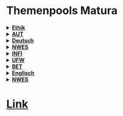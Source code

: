 Themenpools Matura
====

<details>
	<summary><strong><u>
		Ethik
	</u></strong></summary>
	<ol>
		<li>Glück und Freiheit > Tugendethik, Gesinnungsethik, Verantwortungsethik, Vertragsethik</li>
		<li>Menschnwürde, Menschenrechte, Bioethik</li>
		<li>Wirtschftsethik und Globalisierung</li>
		<li>Politische Ethik und Friedensethik, Gerechtigkeit</li>
		<li>Sehen - Urteilen - Handeln > moralisches Entscheiden und Handeln: Utilitarismus, Hedonismus, Deontologie, Teleologie</li>
		<li>Technikethik und Umweltethik</li>
		<li>Weltethos / Ethik in den Weltreligionen</li>
	</ol>
</details>
<details>
	<summary><strong><u>
		AUT
	</u></strong></summary>
	<ol>
		<li>Gleichstromtechnik</li>
		<li>Wechselstromtechnik</li>
		<li>Sensorik und Robotik</li>
		<li>Steuerungstechnik</li>
		<li>Regelungstechnik und berührungslose Identifikation</li>
		<li>Diskrete Simulation</li>
	</ol>
</details>
<details>
	<summary><strong><u>
		Deutsch
	</u></strong></summary>
	<ol>
		<li>Sprache und Kommunikation</li>
		<li>Medien und Medienanalyse</li>
		<li>"Klassiker" der deutschen Literatur</li>
		<li>Zeitgenössische Literatur</li>
		<li>Literaturgattungen, literarische Genres und literarische Motive</li>
		<li>Kulturbetrieb (Literaturkritik, Literaturpreise, Kabarett, Theater, Inszenierungen, Filme, Bestseller, ...)</li>
	</ol>
</details>
<details>
	<summary><strong><u>
		NWES
	</u></strong></summary>
	<ol>
		<li>OSI Model - Networking Concepts</li>
		<li>Switching Concepts</li>
		<li>Routing Concepts</li>
		<li>Network Security</li>
		<li>Cryptographic Concepts</li>
		<li>Wifi</li>
	</ol>
</details>
<details>
	<summary><strong><u>
		INFI
	</u></strong></summary>
	<ol>
		<li>Datenmodellierung und Datendefinition in relationalen Datenbanken</li>
		<li>Umgang mit Datenbanksystemen und Datenabfragen mit SQL</li>
		<li>Datenbankprogrammierung in Kombination mit weiteren Technologien</li>
		<li>Informationssysteme zur Entscheidungsunterstützung und deren Anwendungen</li>
		<li>Beschaffungsprozesse und Lagerbewirtschaftung inkl. Finanzbuchhaltung</li>
		<li>Vertriebsprozesse und Lagerbewirtschaftung inkl. Finanzbuchhaltung</li>
		<li>Produktions- und Dispositionsprozesse inkl. Kostenrechnung</li>
	</ol>
</details>
<details>
	<summary><strong><u>
		UFW
	</u></strong></summary>
	<ol>
		<li>Buchhaltung, Bilanzierung, Controlling</li>
		<li>Personalmanagement und Mitarbeiterführung</li>
		<li>Technischer Vertrieb und Marketing</li>
		<li>Wirtschafts- und Steuerrecht</li>
		<li>Finanzierung und Investition</li>
		<li>Entrepreneur und Innovation</li>
	</ol>
</details>
<details>
	<summary><strong><u>
		BET
	</u></strong></summary>
	<ol>
		<li>Kostenrechnung</li>
		<li>Materialwirtschaft und Logistik</li>
		<li>Arbeitsvorbereitung und PPS</li>
		<li>Unternehmensorganisation</li>
		<li>Qualtiäts- und Umweltmanagement</li>
		<li>Arbeitsplatz- und Betriebsstättenplanung</li>
	</ol>
</details>
<details>
	<summary><strong><u>
		Englisch
	</u></strong></summary>
	<ol>
		<li>The English Speaking World</li>
		<li>Society and Lifestyle</li>
		<li>Science and Technology</li>
		<li>Current Issues</li>
		<li>Environmental Issues</li>
		<li>World of Work</li>
	</ol>
</details>
<details>
	<summary><strong><u>
		NWES
	</u></strong></summary>
	<ol>
		<li>OIS Model - Networking Concepts</li>
		<li>Switching Concepts</li>
		<li>Routing Concepts</li>
		<li>Network Security</li>
		<li>Cryptographic Concepts</li>
		<li>Wifi</li>
	</ol>
</details>

# [Link](./Themenbereiche_fur_den_Maturatermin_2021_und_die_zwei_folgenden_Nebentermine.pdf)
